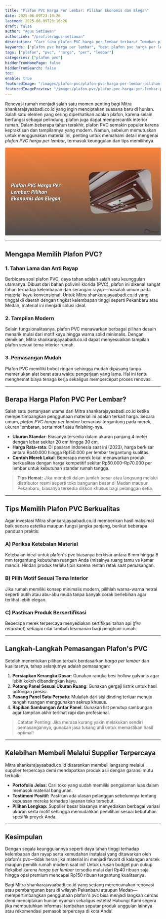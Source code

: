 ```yaml
---
title: "Plafon PVC Harga Per Lembar: Pilihan Ekonomis dan Elegan"
date: 2025-06-09T23:10:26
lastmod: 2025-06-09T23:10:26
draft: false
author: "Agus Setiawan"
authorLink: "/profile/agus-setiawan"
description: "Cari tahu plafon PVC harga per lembar terbaru! Temukan pilihan terbaik, keunggulan, dan tips memilih plafon PVC yang tepat untuk rumah Anda. Baca selengkapnya!"
keywords: ["plafon pvc harga per lembar", "best plafon pvc harga per lembar", "plafon pvc harga per lembar guide"]
tags: ["plafon", "pvc", "harga", "per", "lembar"]
categories: ["plafon pvc"]
hiddenFromHomePage: false
hiddenFromSearch: false
toc:
enable: true
featuredImage: "/images/plafon-pvc/plafon-pvc-harga-per-lembar-pilihan-ekonomis-dan-elegan.jpg"
featuredImagePreview: "/images/plafon-pvc/plafon-pvc-harga-per-lembar-pilihan-ekonomis-dan-elegan.jpg"
---
```


Renovasi rumah menjadi salah satu momen penting bagi Mitra shankarajayaabadi.co.id yang ingin menciptakan suasana baru di hunian. Salah satu elemen yang sering diperhatikan adalah plafon, karena selain berfungsi sebagai pelindung, plafon juga dapat mempercantik interior rumah. Dalam beberapa tahun terakhir, plafon PVC semakin populer karena kepraktisan dan tampilannya yang modern. Namun, sebelum memutuskan untuk menggunakan material ini, penting untuk memahami detail mengenai *plafon PVC harga per lembar*, termasuk keunggulan dan tips memilihnya.

![Plafon PVC Harga Per Lembar: Pilihan Ekonomis dan Elegan](/images/plafon-pvc/plafon-pvc-harga-per-lembar-pilihan-ekonomis-dan-elegan.jpg)

---

## Mengapa Memilih Plafon PVC?  

### 1. Tahan Lama dan Anti Rayap  
Berbicara soal plafon PVC, daya tahan adalah salah satu keunggulan utamanya. Dibuat dari bahan polivinil klorida (PVC), plafon ini dikenal sangat tahan terhadap kelembapan dan serangan rayap—masalah umum pada material kayu konvensional. Untuk Mitra shankarajayaabadi.co.id yang tinggal di daerah dengan tingkat kelembapan tinggi seperti Pekanbaru atau Medan, material ini menjadi solusi ideal.

### 2. Tampilan Modern  
Selain fungsionalitasnya, plafon PVC menawarkan berbagai pilihan desain menarik mulai dari motif kayu hingga warna solid minimalis. Dengan demikian, Mitra shankarajayaabadi.co.id dapat menyesuaikan tampilan plafon sesuai tema interior rumah.

### 3. Pemasangan Mudah  
Plafon PVC memiliki bobot ringan sehingga mudah dipasang tanpa memerlukan alat berat atau waktu pengerjaan yang lama. Hal ini tentu menghemat biaya tenaga kerja sekaligus mempercepat proses renovasi.

---

## Berapa Harga Plafon PVC Per Lembar?  

Salah satu pertanyaan utama dari Mitra shankarajayaabadi.co.id ketika mempertimbangkan penggunaan material ini adalah terkait harga. Secara umum, *plafon PVC harga per lembar* bervariasi tergantung pada merek, ukuran lembaran, serta motif atau finishing-nya.

- **Ukuran Standar**: Biasanya tersedia dalam ukuran panjang 4 meter dengan lebar sekitar 20 cm hingga 30 cm.
- **Harga Rata-rata**: Di pasaran Indonesia saat ini (2023), harga berkisar antara Rp40.000 hingga Rp150.000 per lembar tergantung kualitas.
- **Contoh Merek Lokal**: Beberapa merek lokal menawarkan produk berkualitas dengan harga kompetitif sekitar Rp50.000–Rp70.000 per lembar untuk kebutuhan standar rumah tangga.

> **Tips Hemat:** Jika membeli dalam jumlah besar atau langsung melalui distributor resmi seperti toko bangunan besar di Medan maupun Pekanbaru, biasanya tersedia diskon khusus bagi pelanggan setia.

---

## Tips Memilih Plafon PVC Berkualitas  

Agar investasi Mitra shankarajayaabadi.co.id memberikan hasil maksimal baik secara estetika maupun fungsi jangka panjang, berikut beberapa panduan praktis:

### A) Periksa Ketebalan Material  
Ketebalan ideal untuk plafon's pvc biasanya berkisar antara 6 mm hingga 8 mm tergantung kebutuhan ruangan Anda (misalnya ruang tamu vs kamar mandi). Hindari produk terlalu tipis karena rentan retak saat pemasangan.

### B) Pilih Motif Sesuai Tema Interior  
Jika rumah memiliki konsep minimalis modern, pilihlah warna-warna netral seperti putih atau abu-abu muda tanpa banyak corak berlebihan agar terlihat lebih elegan.

### C) Pastikan Produk Bersertifikasi  
Beberapa merek terpercaya menyediakan sertifikasi tahan api (*fire retardant*) sebagai nilai tambah keamanan bagi penghuni rumah.

---

## Langkah-Langkah Pemasangan Plafon's PVC  

Setelah menentukan pilihan terbaik berdasarkan *harga per lembar* dan kualitasnya, tahap selanjutnya adalah pemasangan:

1. **Persiapkan Kerangka Dasar**: Gunakan rangka besi hollow galvanis agar lebih kokoh dibandingkan kayu.
2. **Potong Panel Sesuai Ukuran Ruang**: Gunakan gergaji listrik untuk hasil potongan presisi.
3. **Pasang Panel Satu Persatu**: Mulailah dari sisi dinding terluar menuju tengah ruangan menggunakan sekrup khusus.
4. **Rapikan Sambungan Antar Panel**: Gunakan list penutup sambungan agar tampilan akhir terlihat rapi dan profesional.

> Catatan Penting: Jika merasa kurang yakin melakukan sendiri pemasangannya, gunakan jasa tukang ahli untuk memastikan hasil optimal!

---

## Kelebihan Membeli Melalui Supplier Terpercaya  

Mitra shankarajayaabadi.co.id disarankan membeli langsung melalui supplier terpercaya demi mendapatkan produk asli dengan garansi mutu terbaik:

- **Portofolio Jelas:** Cari toko yang sudah memiliki pengalaman luas dalam memasok material bangunan.
- **Testimoni Positif:** Pastikan ada ulasan pelanggan sebelumnya tentang kepuasan mereka terhadap layanan toko tersebut.
- **Pilihan Lengkap:** Supplier besar biasanya menyediakan berbagai variasi ukuran serta motif sehingga memudahkan pemilihan sesuai kebutuhan spesifik proyek Anda.

---

## Kesimpulan  

Dengan segala keunggulannya seperti daya tahan tinggi terhadap kelembapan dan rayap serta kemudahan instalasi yang ditawarkan oleh plafon's pvc—tidak heran jika material ini menjadi favorit di kalangan arsitek maupun pemilik rumah modern saat ini! Untuk urusan budget pun cukup fleksibel karena *harga per lembar* tersedia mulai dari Rp40 ribuan saja hingga opsi premium mencapai Rp150 ribuan tergantung kualitasnya.

Bagi Mitra shankarajayaabadi.co.id yang sedang merencanakan renovasi atau pembangunan baru di wilayah Pekanbaru ataupun Medan—mempertimbangkan penggunaan plafon's pvc bisa menjadi langkah cerdas demi menciptakan hunian nyaman sekaligus estetis! Hubungi Kami segera jika membutuhkan informasi tambahan seputar produk unggulan lainnya atau rekomendasi pemasok terpercaya di kota Anda!

